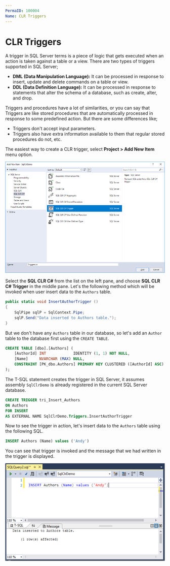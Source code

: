```yaml
---
PermaID: 100004
Name: CLR Triggers
---
```


# CLR Triggers

A trigger in SQL Server terms is a piece of logic that gets executed when an action is taken against a table or a view. There are two types of triggers supported in SQL Server; 

 - **DML (Data Manipulation Language):** It can be processed in response to insert, update and delete commands on a table or view.
 - **DDL (Data Definition Language):** It can be processed in response to statements that alter the schema of a database, such as create, alter, and drop.

Triggers and procedures have a lot of similarities, or you can say that Triggers are like stored procedures that are automatically processed in response to some predefined action. But there are some differences like;
 
 - Triggers don't accept input parameters. 
 - Triggers also have extra information available to them that regular stored procedures do not, etc.

The easiest way to create a CLR trigger, select **Project > Add New Item** menu option.

<img src="images/clr-triggers1.png" alt="clr triggers-1">

Select the **SQL CLR C#** from the list on the left pane, and choose **SQL CLR C# Trigger** in the middle pane. Let's the following method which will be invoked when user insert data to the `Authors` table.

```csharp
public static void InsertAuthorTrigger ()
{
    SqlPipe sqlP = SqlContext.Pipe;
    sqlP.Send("Data inserted to Authors table.");
}
```

But we don't have any `Authors` table in our database, so let's add an `Author` table to the database first using the `CREATE TABLE`.

```sql
CREATE TABLE [dbo].[Authors] (
    [AuthorId] INT            IDENTITY (1, 1) NOT NULL,
    [Name]     NVARCHAR (MAX) NULL,
    CONSTRAINT [PK_dbo.Authors] PRIMARY KEY CLUSTERED ([AuthorId] ASC)
);
``` 

The T-SQL statement creates the trigger in SQL Server, it assumes assembly `SqlClrDemo` is already registered in the current SQL Server database.

```sql
CREATE TRIGGER tri_Insert_Authors
ON Authors
FOR INSERT
AS EXTERNAL NAME SqlClrDemo.Triggers.InsertAuthorTrigger
```

Now to see the trigger in action, let's insert data to the `Authors` table using the following SQL.

```sql
INSERT Authors (Name) values ('Andy')
```

You can see that trigger is invoked and the message that we had written in the trigger is displayed.

<img src="images/clr-triggers2.png" alt="clr triggers-2">
